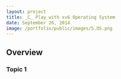 ```yaml
---
layout: project
title: _C_ Play with xv6 Operating System
date: September 26, 2014
image: /portfolio/public/images/5.OS.png
---
```


## Overview

### Topic 1
